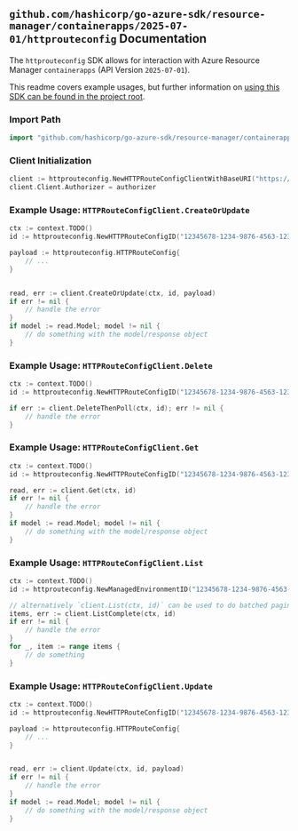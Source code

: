 
## `github.com/hashicorp/go-azure-sdk/resource-manager/containerapps/2025-07-01/httprouteconfig` Documentation

The `httprouteconfig` SDK allows for interaction with Azure Resource Manager `containerapps` (API Version `2025-07-01`).

This readme covers example usages, but further information on [using this SDK can be found in the project root](https://github.com/hashicorp/go-azure-sdk/tree/main/docs).

### Import Path

```go
import "github.com/hashicorp/go-azure-sdk/resource-manager/containerapps/2025-07-01/httprouteconfig"
```


### Client Initialization

```go
client := httprouteconfig.NewHTTPRouteConfigClientWithBaseURI("https://management.azure.com")
client.Client.Authorizer = authorizer
```


### Example Usage: `HTTPRouteConfigClient.CreateOrUpdate`

```go
ctx := context.TODO()
id := httprouteconfig.NewHTTPRouteConfigID("12345678-1234-9876-4563-123456789012", "example-resource-group", "managedEnvironmentName", "httpRouteConfigName")

payload := httprouteconfig.HTTPRouteConfig{
	// ...
}


read, err := client.CreateOrUpdate(ctx, id, payload)
if err != nil {
	// handle the error
}
if model := read.Model; model != nil {
	// do something with the model/response object
}
```


### Example Usage: `HTTPRouteConfigClient.Delete`

```go
ctx := context.TODO()
id := httprouteconfig.NewHTTPRouteConfigID("12345678-1234-9876-4563-123456789012", "example-resource-group", "managedEnvironmentName", "httpRouteConfigName")

if err := client.DeleteThenPoll(ctx, id); err != nil {
	// handle the error
}
```


### Example Usage: `HTTPRouteConfigClient.Get`

```go
ctx := context.TODO()
id := httprouteconfig.NewHTTPRouteConfigID("12345678-1234-9876-4563-123456789012", "example-resource-group", "managedEnvironmentName", "httpRouteConfigName")

read, err := client.Get(ctx, id)
if err != nil {
	// handle the error
}
if model := read.Model; model != nil {
	// do something with the model/response object
}
```


### Example Usage: `HTTPRouteConfigClient.List`

```go
ctx := context.TODO()
id := httprouteconfig.NewManagedEnvironmentID("12345678-1234-9876-4563-123456789012", "example-resource-group", "managedEnvironmentName")

// alternatively `client.List(ctx, id)` can be used to do batched pagination
items, err := client.ListComplete(ctx, id)
if err != nil {
	// handle the error
}
for _, item := range items {
	// do something
}
```


### Example Usage: `HTTPRouteConfigClient.Update`

```go
ctx := context.TODO()
id := httprouteconfig.NewHTTPRouteConfigID("12345678-1234-9876-4563-123456789012", "example-resource-group", "managedEnvironmentName", "httpRouteConfigName")

payload := httprouteconfig.HTTPRouteConfig{
	// ...
}


read, err := client.Update(ctx, id, payload)
if err != nil {
	// handle the error
}
if model := read.Model; model != nil {
	// do something with the model/response object
}
```
